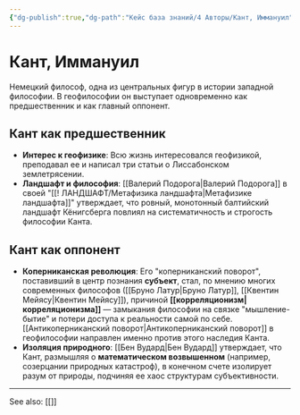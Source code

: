 ```yaml
---
{"dg-publish":true,"dg-path":"Кейс база знаний/4 Авторы/Кант, Иммануил","permalink":"/kejs-baza-znanij/4-avtory/kant-immanuil/"}
---
```


# Кант, Иммануил

Немецкий философ, одна из центральных фигур в истории западной философии. В геофилософии он выступает одновременно как предшественник и как главный оппонент.

## Кант как предшественник
- **Интерес к геофизике**: Всю жизнь интересовался геофизикой, преподавал ее и написал три статьи о Лиссабонском землетрясении.
- **Ландшафт и философия**: [[Валерий Подорога\|Валерий Подорога]] в своей "[[! ЛАНДШАФТ/Метафизика ландшафта\|Метафизике ландшафта]]" утверждает, что ровный, монотонный балтийский ландшафт Кёнигсберга повлиял на систематичность и строгость философии Канта.

## Кант как оппонент
- **Коперниканская революция**: Его "коперниканский поворот", поставивший в центр познания **субъект**, стал, по мнению многих современных философов ([[Бруно Латур\|Бруно Латур]], [[Квентин Мейясу\|Квентин Мейясу]]), причиной **[[корреляционизм\|корреляционизма]]** — замыкания философии на связке "мышление-бытие" и потери доступа к реальности самой по себе. [[Антикоперниканский поворот\|Антикоперниканский поворот]] в геофилософии направлен именно против этого наследия Канта.
- **Изоляция природного**: [[Бен Вудард\|Бен Вудард]] утверждает, что Кант, размышляя о **математическом возвышенном** (например, созерцании природных катастроф), в конечном счете изолирует разум от природы, подчиняя ее хаос структурам субъективности.






---
See also:
[[]]
